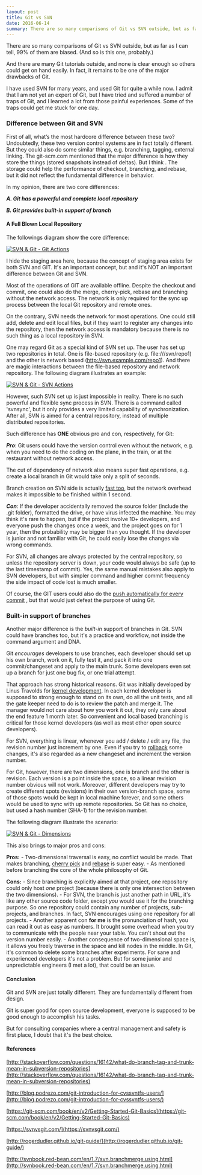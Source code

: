 ```yaml
---
layout: post
title: Git vs SVN
date: 2016-06-14
summary: There are so many comparisons of Git vs SVN outside, but as far as I can tell, 99% of them are biased. (And so is this one, probably.)
---
```


There are so many comparisons of Git vs SVN outside, but as far as I can tell, 99% of them are biased. (And so is this one, probably.)

And there are many Git tutorials outside, and none is clear enough so others could get on hand easily. In fact, it remains to be one of the major drawbacks of Git.

I have used SVN for many years, and used Git for quite a while now. I admit that I am not yet an expert of Git, but I have tried and suffered a number of traps of Git, and I learned a lot from those painful experiences. Some of the traps could get me stuck for one day.

### Difference between Git and SVN

First of all, what’s the most hardcore difference between these two? Undoubtedly, these two version control systems are in fact totally different. But they could also do some similar things, e.g. branching, tagging, external linking. The git-scm.com mentioned that the major difference is how they store the things (stored snapshots instead of deltas). But I think . The storage could help the performance of checkout, branching, and rebase, but it did not reflect the fundamental difference in behavior.

In my opinion, there are two core differences:

**_A. Git has a powerful and complete local repository_**

**_B. Git provides built-in support of branch_**

#### A Full Blown Local Repository

The followings diagram show the core difference:

[![SVN & Git - Git Actions](http://walty8.com/wp-content/uploads/2016/06/SVN-Git-Git-Actions-581x1024.png)](http://walty8.com/wp-content/uploads/2016/06/SVN-Git-Git-Actions.png)

I hide the staging area here, because the concept of staging area exists for both SVN and GIT. It's an important concept, but and it's NOT an important difference between Git and SVN.

Most of the operations of GIT are available offline. Despite the checkout and commit, one could also do the merge, cherry-pick, rebase and branching without the network access. The network is only required for the sync up process between the local Git repository and remote ones.

On the contrary, SVN needs the network for most operations. One could still add, delete and edit local files, but if they want to register any changes into the repository, then the network access is mandatory because there is no such thing as a local repository in SVN.

One may regard Git as a special kind of SVN set up. The user has set up two repositories in total. One is file-based repository (e.g. file:///svn/repo1) and the other is network based (http://svn.example.com/repo1). And there are magic interactions between the file-based repository and network repository. The following diagram illustrates an example:

[![SVN & Git - SVN Actions](http://walty8.com/wp-content/uploads/2016/06/SVN-Git-SVN-Actions.png)](http://walty8.com/wp-content/uploads/2016/06/SVN-Git-SVN-Actions.png)

However, such SVN set up is just impossible in reality. There is no such powerful and flexible sync process in SVN. There is a command called 'svnsync', but it only provides a very limited capability of synchronization. After all, SVN is aimed for a central repository, instead of multiple distributed repositories.

Such difference has **ONE** obvious pro and con, respectively, for Git:

**_Pro_**: Git users could have the version control even without the network, e.g. when you need to do the coding on the plane, in the train, or at the restaurant without network access.

The cut of dependency of network also means super fast operations, e.g. create a local branch in Git would take only a split of seconds.

Branch creation on SVN side is actually [fast too](https://svnvsgit.com/), but the network overhead makes it impossible to be finished within 1 second.

**_Con_**: If the developer accidentally removed the source folder (include the .git folder), formatted the drive, or have virus infected the machine. You may think it's rare to happen, but if the project involve 10+ developers, and everyone push the changes once a week, and the project goes on for 1 year, then the probability may be bigger than you thought. If the developer is junior and not familiar with Git, he could easily lose the changes via wrong commands.

For SVN, all changes are always protected by the central repository, so unless the repository server is down, your code would always be safe (up to the last timestamp of commit). Yes, the same manual mistakes also apply to SVN developers, but with simpler command and higher commit frequency the side impact of code lost is much smaller.

Of course, the GIT users could also do the [push automatically for every commit](http://stackoverflow.com/questions/7925850/how-to-automatically-push-after-committing-in-git) , but that would just defeat the purpose of using Git.

### Built-in support of branches

Another major difference is the _built-in_ support of branches in Git. SVN could have branches too, but it's a practice and workflow, not inside the command argument and DNA.

Git _encourages_ developers to use branches, each developer should set up his own branch, work on it, fully test it, and pack it into one commit/changeset and apply to the main trunk. Some developers even set up a branch for just one bug fix, or one trial attempt.

That approach has strong historical reasons. Git was initially developed by Linus Travolds for [kernel development](https://en.wikipedia.org/wiki/Git_(software)). In each kernel developer is supposed to strong enough to stand on its own, do all the unit tests, and all the gate keeper need to do is to review the patch and merge it. The manager would not care about how you work it out, they only care about the end feature 1 month later. So convenient and local based branching is critical for those kernel developers (as well as most other open source developers).

For SVN, everything is linear, whenever you add / delete / edit any file, the revision number just increment by one. Even if you try to [rollback](http://stackoverflow.com/questions/13330011/how-do-i-revert-an-svn-commit) some changes, it's also regarded as a new changeset and increment the version number.

For Git, however, there are two dimensions, one is branch and the other is revision. Each version is a point inside the space, so a linear revision number obvious will not work. Moreover, different developers may try to create different spots (revisions) in their own version-branch space, some of those spots would be kept in local machine forever, and some others would be used to sync with up remote repositories. So Git has no choice, but used a hash number (SHA-1) for the revision number.

The following diagram illustrate the scenario:

[![SVN & Git - Dimensions](http://walty8.com/wp-content/uploads/2016/06/SVN-Git-Dimensions.png)](http://walty8.com/wp-content/uploads/2016/06/SVN-Git-Dimensions.png)

This also brings to major pros and cons:

**Pros:** - Two-dimensional traversal is easy, no conflict would be made. That makes branching, [cherry pick](https://git-scm.com/docs/git-cherry-pick) and [rebase](https://git-scm.com/docs/git-rebase) is super easy. - As mentioned before branching the core of the whole philosophy of Git.

**Cons:** - Since branching is explicitly aimed at that project, one repository could only host _one_ project (because there is only one intersection between the two dimensions). - For SVN, the branch is just another path in URL, it's like any other source code folder, except _you_ would use it for the branching purpose. So one repository could contain any number of projects, sub-projects, and branches. In fact, SVN encourages using one repository for all projects. - Another apparent con **for me** is the pronunciation of hash, you can read it out as easy as numbers. It brought some overhead when you try to communicate with the people near your table. You can't shout out the version number easily. - Another consequence of two-dimensional space is, it allows you freely traverse in the space and kill nodes in the middle. In Git, it's common to delete some branches after experiments. For sane and experienced developers it's not a problem. But for some junior and unpredictable engineers (I met a lot), that could be an issue.

#### Conclusion

Git and SVN are just totally different. They are fundamentally different from design.

Git is super good for open source development, everyone is supposed to be good enough to accomplish his tasks.

But for consulting companies where a central management and safety is first place, I doubt that it's the best choice.

#### References

[http://stackoverflow.com/questions/16142/what-do-branch-tag-and-trunk-mean-in-subversion-repositories](http://stackoverflow.com/questions/16142/what-do-branch-tag-and-trunk-mean-in-subversion-repositories)

[http://blog.podrezo.com/git-introduction-for-cvssvntfs-users/](http://blog.podrezo.com/git-introduction-for-cvssvntfs-users/)

[https://git-scm.com/book/en/v2/Getting-Started-Git-Basics](https://git-scm.com/book/en/v2/Getting-Started-Git-Basics)

[https://svnvsgit.com/](https://svnvsgit.com/)

[http://rogerdudler.github.io/git-guide/](http://rogerdudler.github.io/git-guide/)

[http://svnbook.red-bean.com/en/1.7/svn.branchmerge.using.html](http://svnbook.red-bean.com/en/1.7/svn.branchmerge.using.html)
